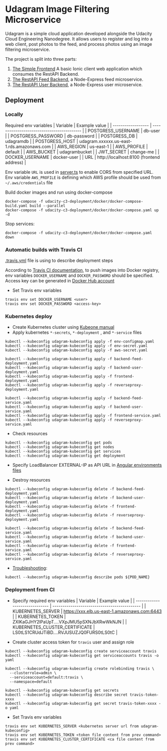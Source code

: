 # Udagram Image Filtering Microservice

Udagram is a simple cloud application developed alongside the Udacity Cloud Engineering Nanodegree. It allows users to register and log into a web client, post photos to the feed, and process photos using an image filtering microservice.

The project is split into three parts:
1. [The Simple Frontend](/udacity-c3-frontend)
A basic Ionic client web application which consumes the RestAPI Backend.
2. [The RestAPI Feed Backend](/udacity-c3-restapi-feed), a Node-Express feed microservice.
3. [The RestAPI User Backend](/udacity-c3-restapi-user), a Node-Express user microservice.

## Deployment

### Locally

Required env variables
| Variable           | Example value                              |
| ------------------ | ------------------------------------------ |
| POSTGRESS_USERNAME | db-user                                    |
| POSTGRESS_PASSWORD | db-password                                |
| POSTGRESS_DB       | udagramdb                                  |
| POSTGRESS_HOST     | udagram.xxxxxx.us-east-1.rds.amazonaws.com |
| AWS_REGION         | us-east-1                                  |
| AWS_PROFILE        | default                                    |
| AWS_BUCKET         | udagrambucket                              |
| JWT_SECRET         | change-me                                  |
| DOCKER_USERNAME    | docker-user                                |
| URL                | http://localhost:8100 (frontend address)   |

Env variable `URL` is used in [server.ts](/udacity-c3-restapi-feed/src/server.ts) to enable CORS from
specified URL.
Env variable `AWS_PROFILE` is defining which AWS profile should be used from `~/.aws/credentials` file

Build docker images and run using docker-compose
```
docker-compose -f udacity-c3-deployment/docker/docker-compose-build.yaml build --parallel
docker-compose -f udacity-c3-deployment/docker/docker-compose.yaml up -d
```

Stop services:
```
docker-compose -f udacity-c3-deployment/docker/docker-compose.yaml down
```

### Automatic builds with Travis CI
[.travis.yml](/.travis.yml) file is using to describe deployment steps

According to [Travis CI documentation](https://docs.travis-ci.com/user/docker/#pushing-a-docker-image-to-a-registry),
to push images into Docker registry, env variables `DOCKER_USERNAME` and `DOCKER_PASSWORD` should be specified.
Access key can be generated in [Docker Hub account](https://hub.docker.com/settings/security)
- Set Travis env variables
```
travis env set DOCKER_USERNAME <user>
travis env set DOCKER_PASSWORD <access-key>
```

### Kubernetes deploy

- Create Kubernetes cluster using [Kubeone manual](https://github.com/kubermatic/kubeone/blob/master/docs/quickstart-aws.md)
- Apply kubernetes `*-secrets`, `*-deployment` , and `*-service` files
```
kubectl --kubeconfig udagram-kubeconfig apply -f env-configmap.yaml
kubectl --kubeconfig udagram-kubeconfig apply -f env-secret.yaml
kubectl --kubeconfig udagram-kubeconfig apply -f aws-secret.yaml

kubectl --kubeconfig udagram-kubeconfig apply -f backend-feed-deployment.yaml
kubectl --kubeconfig udagram-kubeconfig apply -f backend-user-deployment.yaml
kubectl --kubeconfig udagram-kubeconfig apply -f frontend-deployment.yaml
kubectl --kubeconfig udagram-kubeconfig apply -f reverseproxy-deployment.yaml

kubectl --kubeconfig udagram-kubeconfig apply -f backend-feed-service.yaml
kubectl --kubeconfig udagram-kubeconfig apply -f backend-user-service.yaml
kubectl --kubeconfig udagram-kubeconfig apply -f frontend-service.yaml
kubectl --kubeconfig udagram-kubeconfig apply -f reverseproxy-service.yaml
```

- Check resources
```
kubectl --kubeconfig udagram-kubeconfig get pods
kubectl --kubeconfig udagram-kubeconfig get nodes
kubectl --kubeconfig udagram-kubeconfig get services
kubectl --kubeconfig udagram-kubeconfig get deployment
```

- Specify LoadBalancer EXTERNAL-IP as API URL in [Angular environments files](udacity-c3-frontend/src/environments)

- Destroy resources
```
kubectl --kubeconfig udagram-kubeconfig delete -f backend-feed-deployment.yaml
kubectl --kubeconfig udagram-kubeconfig delete -f backend-user-deployment.yaml
kubectl --kubeconfig udagram-kubeconfig delete -f frontend-deployment.yaml
kubectl --kubeconfig udagram-kubeconfig delete -f reverseproxy-deployment.yaml

kubectl --kubeconfig udagram-kubeconfig delete -f backend-feed-service.yaml
kubectl --kubeconfig udagram-kubeconfig delete -f backend-user-service.yaml
kubectl --kubeconfig udagram-kubeconfig delete -f frontend-service.yaml
kubectl --kubeconfig udagram-kubeconfig delete -f reverseproxy-service.yaml
```

- [Troubleshooting](https://kubernetes.io/docs/tasks/debug-application-cluster/debug-application/):

```
kubectl --kubeconfig udagram-kubeconfig describe pods ${POD_NAME}
```

### Deployment from CI

- Specify required env variables
| Variable                       | Example value                                |
| ------------------------------ | -------------------------------------------- |
| KUBERNETES_SERVER              | https://xxx.elb.us-east-1.amazonaws.com:6443 |
| KUBERNETES_TOKEN               | ZXlKaGJHY2lPaUpT....VXpJMU5pSXNJbXRwWkNJN    |
| KUBERNETES_CLUSTER_CERTIFICATE | LS0tLS1CRUdJTiBD....RVJUSUZJQ0FURS0tLS0tC    |

- Create cluster access token for `travis` user and assign role
```
kubectl --kubeconfig udagram-kubeconfig create serviceaccount travis
kubectl --kubeconfig udagram-kubeconfig get serviceaccounts travis -o yaml

kubectl --kubeconfig udagram-kubeconfig create rolebinding travis \
  --clusterrole=admin \
  --serviceaccount=default:travis \
  --namespace=default

kubectl --kubeconfig udagram-kubeconfig get secrets
kubectl --kubeconfig udagram-kubeconfig describe secret travis-token-xxxx
kubectl --kubeconfig udagram-kubeconfig get secret travis-token-xxxx -o yaml
```
- Set Travis env variables
```
travis env set KUBERNETES_SERVER <kubernetes server url from udagram-kubeconfig>
travis env set KUBERNETES_TOKEN <token file content from prev command>
travis env set KUBERNETES_CLUSTER_CERTIFICATE <ca file content from prev command>
```
